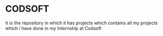 # CODSOFT
It is the repository in which it has projects which contains all my projects which i have done in my  Internship at Codsoft
